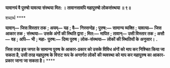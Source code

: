 **यावानयं वै पुरुषो यावत्या संस्थया मित: ।** **तावानसावपि महापुरुषो लोकसंस्थया ॥ ९॥** 

शब्दार्थ **** 

**यावान्—** **जिस विस्तार तक** **; अयम्—** **यह** **; वै—** **निस्सन्देह** **; पुरुष:—** **सामान्य व्यक्ति** **; यावत्या—** **जिस आकार तक** **;** **संस्थया—** **उसके अंगों की स्थिति द्वारा** **; मित:—** **मापित** **; तावान्—** **उसी विस्तार तक** **; असौ—** **वह** **; अपि—** **भी** **; महा-** **पुरुष:—** **दिव्य पुरुष** **; लोक-संस्थया—** **लोकों की स्थितियों के अनुसार।** **.** 

**जिस तरह इस जगत के सामान्य पुरुष के आकार-प्रकार को उसके विविध अंगों को** **माप कर निश्चित किया जा सकता है, उसी तरह महापुरुष के विराट रूप के अन्तर्गत लोकों** **की व्यवस्था को माप कर महापुरुष का आकार-प्रकार जाना जा सकता है।** **** 
